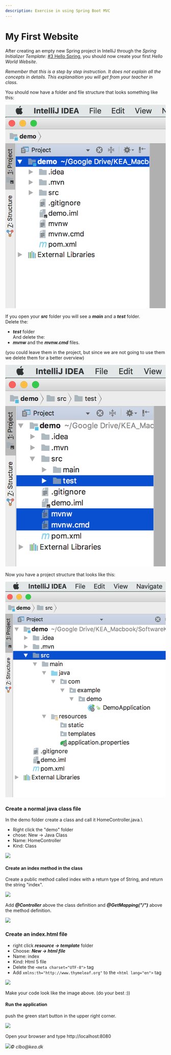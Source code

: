 ```yaml
---
description: Exercise in using Spring Boot MVC
---
```


# My First Website

After creating an empty new Spring project in IntelliJ through the _Spring Initializer Template_: [#3 Hello Spring](https://github.com/StudentsAdministration/03\_hello\_spring), you should now create your first _Hello World Website_.

_Remember that this is a step by step instruction. It does not explain all the concepts in details. This explanaition you will get from your teacher in class._

You should now have a folder and file structure that looks something like this:

![](<.gitbook/assets/Screen Shot 2017-11-17 at 10.58.46.png>)

If you open your _**src**_ folder you will see a _**main**_ and a _**test**_ folder.\
Delete the:

* _**test**_ folder\
  And delete the:
* _**mvnw**_ and the _**mvnw.cmd**_ files.

(you could leave them in the project, but since we are not going to use them we delete them for a better overview)

![](<.gitbook/assets/Screen Shot 2017-11-17 at 11.06.38.png>)

Now you have a project structure that looks like this:

![](<.gitbook/assets/Screen Shot 2017-11-17 at 11.13.55.png>)

### Create a normal java class file

In the demo folder create a class and call it HomeController.java.\


* Right click the "demo" folder
* chose: New -> Java Class
* Name: HomeController
* Kind: Class

![](https://github.com/clbokea/spring\_getting\_started/blob/master/img/Screen%20Shot%202017-11-17%20at%2023.12.13.png)

#### Create an index method in the class

Create a public method called index with a return type of String, and return the string "index".

![](https://github.com/clbokea/spring\_getting\_started/blob/master/img/Screen%20Shot%202017-11-17%20at%2023.19.40.png)

Add _**@Controller**_ above the class definition and _**@GetMapping("/")**_ above the method definition.

![](https://github.com/clbokea/spring\_getting\_started/blob/master/img/Screen%20Shot%202017-11-17%20at%2023.30.50.png)

### Create an index.html file

* right click _**resource -> template**_ folder
* Choose: _**New -> html file**_
* Name: index
* Kind: Html 5 file
* Delete the `<meta charset="UTF-8">` tag
* Add `xmlns:th="http://www.thymeleaf.org"`  to the `<html lang="en">` tag

![](https://github.com/StudentsAdministration/03\_my\_first\_website/blob/master/img/newHtml.png)

Make your code look like the image above. (do your best :))

#### Run the application

push the green start button in the upper right corner.

![](https://github.com/clbokea/spring\_getting\_started/blob/master/img/Screen%20Shot%202017-11-17%20at%2023.49.09.png)

Open your browser and type http://localhost:8080

![](https://github.com/clbokea/spring\_getting\_started/blob/master/img/Screen%20Shot%202017-11-17%20at%2023.53.41.png)_© clbo@kea.dk_
